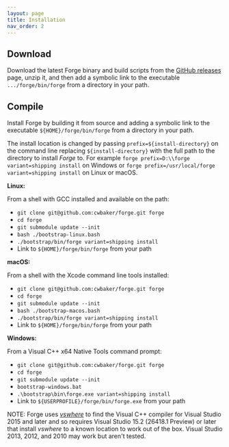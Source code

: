 ```yaml
---
layout: page
title: Installation
nav_order: 2
---
```


## Download

Download the latest Forge binary and build scripts from the [GitHub releases](https://github.com/cwbaker/forge/releases) page, unzip it, and then add a symbolic link to the executable `.../forge/bin/forge` from a directory in your path.

## Compile

Install Forge by building it from source and adding a symbolic link to the executable `${HOME}/forge/bin/forge` from a directory in your path.

The install location is changed by passing `prefix=${install-directory}` on the command line replacing `${install-directory}` with the full path to the directory to install *Forge* to.  For example `forge prefix=D:\\forge variant=shipping install` on Windows or `forge prefix=/usr/local/forge variant=shipping install` on Linux or macOS.

**Linux:**

From a shell with GCC installed and available on the path:

- `git clone git@github.com:cwbaker/forge.git forge`
- `cd forge`
- `git submodule update --init`
- `bash ./bootstrap-linux.bash`
- `./bootstrap/bin/forge variant=shipping install`
- Link to `${HOME}/forge/bin/forge` from your path

**macOS:**

From a shell with the Xcode command line tools installed:

- `git clone git@github.com:cwbaker/forge.git forge`
- `cd forge`
- `git submodule update --init`
- `bash ./bootstrap-macos.bash`
- `./bootstrap/bin/forge variant=shipping install`
- Link to `${HOME}/forge/bin/forge` from your path

**Windows:**

From a Visual C++ x64 Native Tools command prompt:

- `git clone git@github.com:cwbaker/forge.git forge`
- `cd forge`
- `git submodule update --init`
- `bootstrap-windows.bat`
- `.\bootstrap\bin\forge.exe variant=shipping install`
- Link to `${USERPROFILE}/forge/bin/forge.exe` from your path

NOTE: Forge uses [*vswhere*](https://github.com/Microsoft/vswhere/wiki) to find the Visual C++ compiler for Visual Studio 2015 and later and so requires Visual Studio 15.2 (26418.1 Preview) or later that install *vswhere* to a known location to work out of the box.  Visual Studio 2013, 2012, and 2010 may work but aren't tested.
